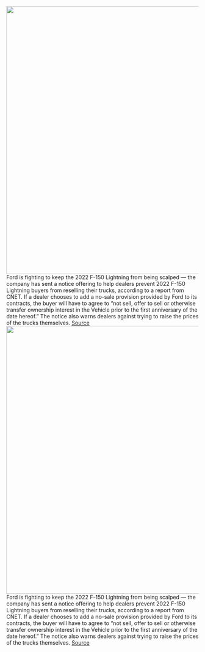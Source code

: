 <img src='https://cdn.vox-cdn.com/thumbor/ZC-wK9g2-u_c6jvFVes7OiCQ2Pc=/0x0:2040x1360/1200x800/filters:focal(474x631:800x957)/cdn.vox-cdn.com/uploads/chorus_image/image/70363656/akrales_20210526_4595_0284.0.jpg' width='700px' /><br/>
Ford is fighting to keep the 2022 F-150 Lightning from being scalped — the company has sent a notice offering to help dealers prevent 2022 F-150 Lightning buyers from reselling their trucks, according to a report from CNET. If a dealer chooses to add a no-sale provision provided by Ford to its contracts, the buyer will have to agree to “not sell, offer to sell or otherwise transfer ownership interest in the Vehicle prior to the first anniversary of the date hereof.” The notice also warns dealers against trying to raise the prices of the trucks themselves.
<a href='https://www.theverge.com/2022/1/8/22872969/ford-f-150-lightning-electric-pickup-resale-ban-dealerships-year-scalping-shortages'> Source <a/><img src='https://cdn.vox-cdn.com/thumbor/ZC-wK9g2-u_c6jvFVes7OiCQ2Pc=/0x0:2040x1360/1200x800/filters:focal(474x631:800x957)/cdn.vox-cdn.com/uploads/chorus_image/image/70363656/akrales_20210526_4595_0284.0.jpg' width='700px' /><br/>
Ford is fighting to keep the 2022 F-150 Lightning from being scalped — the company has sent a notice offering to help dealers prevent 2022 F-150 Lightning buyers from reselling their trucks, according to a report from CNET. If a dealer chooses to add a no-sale provision provided by Ford to its contracts, the buyer will have to agree to “not sell, offer to sell or otherwise transfer ownership interest in the Vehicle prior to the first anniversary of the date hereof.” The notice also warns dealers against trying to raise the prices of the trucks themselves.
<a href='https://www.theverge.com/2022/1/8/22872969/ford-f-150-lightning-electric-pickup-resale-ban-dealerships-year-scalping-shortages'> Source <a/>